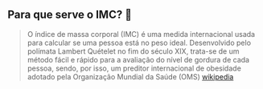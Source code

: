 ## Para que serve o IMC? 🤔
> O índice de massa corporal (IMC) é uma medida internacional usada para calcular se uma pessoa está no peso ideal. Desenvolvido pelo polímata Lambert Quételet no fim do século XIX, trata-se de um método fácil e rápido para a avaliação do nível de gordura de cada pessoa, sendo, por isso, um preditor internacional de obesidade adotado pela Organização Mundial da Saúde (OMS)
[wikipedia](https://pt.wikipedia.org/wiki/%C3%8Dndice_de_massa_corporal)
